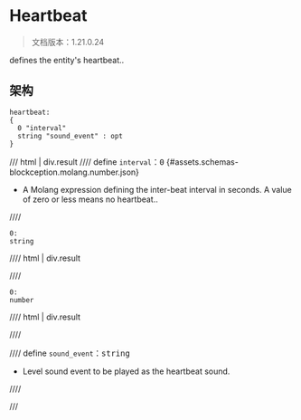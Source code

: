 # Heartbeat

> 文档版本：1.21.0.24

defines the entity's heartbeat..

## 架构

```mcschema
heartbeat:
{
  0 "interval"
  string "sound_event" : opt
}

```

/// html | div.result
//// define
`interval`：<samp>0</samp> {#assets.schemas-blockception.molang.number.json}

- A Molang expression defining the inter-beat interval in seconds. A value of zero or less means no heartbeat..


////

```mcschema
0:
string

```

//// html | div.result

////


```mcschema
0:
number

```

//// html | div.result

////




//// define
`sound_event`：<samp>string</samp>

- Level sound event to be played as the heartbeat sound.


////


///

